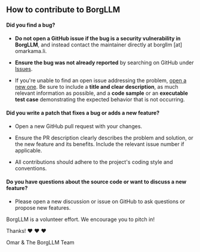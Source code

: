 ## How to contribute to BorgLLM

#### **Did you find a bug?**

* **Do not open a GitHub issue if the bug is a security vulnerability
  in BorgLLM**, and instead contact the maintainer directly at borgllm [at] omarkama.li.

* **Ensure the bug was not already reported** by searching on GitHub under [Issues](https://github.com/omarkamali/borgllm/issues).

* If you're unable to find an open issue addressing the problem, [open a new one](https://github.com/omarkamali/borgllm/issues/new). Be sure to include a **title and clear description**, as much relevant information as possible, and a **code sample** or an **executable test case** demonstrating the expected behavior that is not occurring.

#### **Did you write a patch that fixes a bug or adds a new feature?**

* Open a new GitHub pull request with your changes.

* Ensure the PR description clearly describes the problem and solution, or the new feature and its benefits. Include the relevant issue number if applicable.

* All contributions should adhere to the project's coding style and conventions.

#### **Do you have questions about the source code or want to discuss a new feature?**

* Please open a new discussion or issue on GitHub to ask questions or propose new features.

BorgLLM is a volunteer effort. We encourage you to pitch in!

Thanks! :heart: :heart: :heart:

Omar & The BorgLLM Team